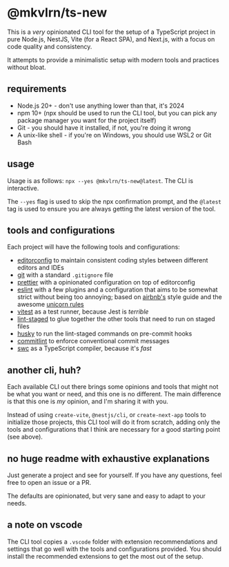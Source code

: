# @mkvlrn/ts-new

This is a _very_ opinionated CLI tool for the setup of a TypeScript project in pure Node.js, NestJS, Vite (for a React SPA), and Next.js, with a focus on code quality and consistency.

It attempts to provide a minimalistic setup with modern tools and practices without bloat.

## requirements

- Node.js 20+ - don't use anything lower than that, it's 2024
- npm 10+ (npx should be used to run the CLI tool, but you can pick any package manager you want for the project itself)
- Git - you should have it installed, if not, you're doing it wrong
- A unix-like shell - if you're on Windows, you should use WSL2 or Git Bash

## usage

Usage is as follows: `npx --yes @mkvlrn/ts-new@latest`. The CLI is interactive.

The `--yes` flag is used to skip the npx confirmation prompt, and the `@latest` tag is used to ensure you are always getting the latest version of the tool.

## tools and configurations

Each project will have the following tools and configurations:

- [editorconfig](https://editorconfig.org/) to maintain consistent coding styles between different editors and IDEs
- [git](https://git-scm.com/) with a standard `.gitignore` file
- [prettier](https://prettier.io/) with a opinionated configuration on top of editorconfig
- [eslint](https://eslint.org/) with a few plugins and a configuration that aims to be somewhat strict without being too annoying; based on [airbnb's](https://github.com/airbnb/javascript) style guide and the awesome [unicorn rules](https://github.com/sindresorhus/eslint-plugin-unicorn)
- [vitest](https://vitest.dev/) as a test runner, because Jest is _terrible_
- [lint-staged](https://github.com/lint-staged/lint-staged) to glue together the other tools that need to run on staged files
- [husky](https://github.com/typicode/husky) to run the lint-staged commands on pre-commit hooks
- [commitlint](https://commitlint.js.org/) to enforce conventional commit messages
- [swc](https://swc.rs/) as a TypeScript compiler, because it's _fast_

## another cli, huh?

Each available CLI out there brings some opinions and tools that might not be what you want or need, and this one is no different. The main difference is that this one is _my_ opinion, and I'm sharing it with you.

Instead of using `create-vite`, `@nestjs/cli`, or `create-next-app` tools to initialize those projects, this CLI tool will do it from scratch, adding only the tools and configurations that I think are necessary for a good starting point (see above).

## no huge readme with exhaustive explanations

Just generate a project and see for yourself. If you have any questions, feel free to open an issue or a PR.

The defaults are opinionated, but very sane and easy to adapt to your needs.

## a note on vscode

The CLI tool copies a `.vscode` folder with extension recommendations and settings that go well with the tools and configurations provided. You should install the recommended extensions to get the most out of the setup.
